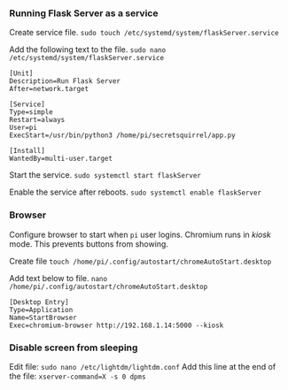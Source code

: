 

### Running Flask Server as a service
Create service file. `sudo touch /etc/systemd/system/flaskServer.service`

Add the following text to the file. `sudo nano /etc/systemd/system/flaskServer.service`
```
[Unit]
Description=Run Flask Server
After=network.target

[Service]
Type=simple
Restart=always
User=pi
ExecStart=/usr/bin/python3 /home/pi/secretsquirrel/app.py

[Install]
WantedBy=multi-user.target
```

Start the service. `sudo systemctl start flaskServer`

Enable the service after reboots. `sudo systemctl enable flaskServer`


### Browser
Configure browser to start when `pi` user logins. Chromium runs in *kiosk* mode. This prevents buttons from showing. 

Create file
`touch /home/pi/.config/autostart/chromeAutoStart.desktop`

Add text below to file. `nano /home/pi/.config/autostart/chromeAutoStart.desktop`

```
[Desktop Entry]
Type=Application
Name=StartBrowser
Exec=chromium-browser http://192.168.1.14:5000 --kiosk
```

### Disable screen from sleeping
Edit file: `sudo nano /etc/lightdm/lightdm.conf`
Add this line at the end of the file: `xserver-command=X -s 0 dpms`
